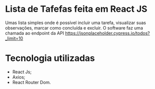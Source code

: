# Lista de Tafefas feita em React JS

Umas lista simples onde é possível incluir uma tarefa, visualizar suas observações, marcar como concluída e excluir.
O software faz uma chamada ao endpoint da API https://jsonplaceholder.cypress.io/todos?_limit=10

# Tecnologia utilizadas
 - React Js;
 - Axios;
 - React Router Dom.
 



